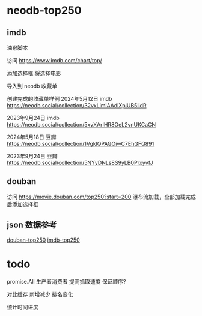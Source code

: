 # neodb-top250
## imdb
油猴脚本

访问
https://www.imdb.com/chart/top/


添加选择框
将选择电影

导入到 neodb 收藏单

创建完成的收藏单样例
2024年5月12日 imdb
https://neodb.social/collection/32vxLimlAAdlXpIUB5ildR

2023年9月24日 imdb
https://neodb.social/collection/5xvXArIHR8OeL2vnUKCaCN

2024年5月18日 豆瓣
https://neodb.social/collection/1VgklQPAGOiwC7EhGFQ891

2023年9月24日 豆瓣
https://neodb.social/collection/5NYyDNLs8S9yLB0PrxyvfJ

## douban
访问
https://movie.douban.com/top250?start=200
瀑布流加载，全部加载完成后添加选择框

## json 数据参考
[douban-top250](src/data/douban-top250.json)
[imdb-top250](src/data/imdb-top250.json)


# todo
promise.All
生产者消费者
提高抓取速度 保证顺序?

对比缓存
新增减少
排名变化

统计时间进度